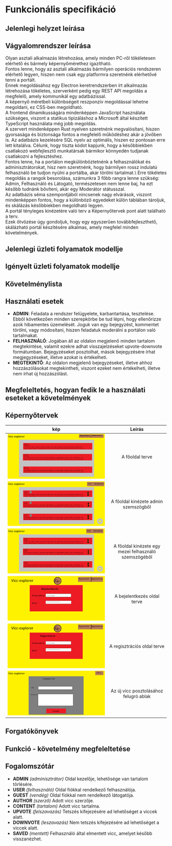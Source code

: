# Funkcionális specifikáció

## Jelenlegi helyzet leírása

## Vágyalomrendszer leírása
Olyan asztali alkalmazás létrehozása, amely minden PC-ről tökéletesen elérhető
és bármely képernyőmérethez igazítható.\
Fontos lenne, hogy az asztali alkalmazás bármilyen operációs rendszeren elérhető
legyen, hiszen nem csak egy platformra szeretnénk elérhetővé tenni a portált.\
Ennek megoldásához egy Electron keretrendszerben írt alkalmazás létrehozása 
tökéletes, szerverként pedig egy REST API megoldás a megfelelő, amely kommunikál
egy adatbázissal.\
A képernyő méretbeli különbségeit reszponzív megoldással lehetne megoldani, ez
CSS-ben megoldható.\
A frontend dinamikusságára mindenképpen JavaScript használata szükséges, viszont
a statikus tipizáláshoz a Microsoft által készített TypeScript használata még 
jobb megoldás.\
A szervert mindenképpen Rust nyelven szeretnénk megvalósítani, hiszen gyorsasága
és biztonsága fontos a megfelelő működéshez akár a jövőben is. Az adatbázis
kezelésére SQL nyelv az optimális, hiszen ez pontosan erre lett kitalálva.
Célunk, hogy tiszta kódot kapjunk, hogy a későbbiekben csatlakozó webfejlesztő
munkatársak bármikor könnyedén tudjanak csatlakozni a fejlesztéshez.\
Fontos lenne, ha a portálon megkülönböztetnénk a felhasználókat és adminisztrátorokat, 
hisz nem szeretnénk, hogy bármilyen rossz indulatú felhasználó be tudjon nyúlni 
a portálba, akár törölni tartalmat.\ 
Erre tökéletes megoldás a rangok besorolása, számunkra 3 főbb rangra lenne szükség:
Admin, Felhasználó és Látogató, természetesen nem lenne baj, ha ezt később tudnánk
bővíteni, akár egy Moderátor státusszal.\
Az adatbázis séma szempontjából nincsenek nagy elvárások, viszont mindenképpen
fontos, hogy a különböző egyedeket külön táblában tároljuk, és skálázás későbbiekben
megoldható legyen.\
A portál tényleges kinézetére való terv a Képernyőtervek pont alatt található
a terv.\
Ezek ötvözése úgy gondoljuk, hogy egy egyszerűen továbbfejleszthető, skálázható
portál készítésére alkalmas, amely megfelel minden követelmények.

## Jelenlegi üzleti folyamatok modellje

## Igényelt üzleti folyamatok modellje

## Követelménylista

## Használati esetek
+ **ADMIN**: Feladata a rendszer felügyelete, karbantartása, tesztelése. Ebből 
következően minden szerepkörbe be tud lépni, hogy ellenőrizze azok hibamentes 
üzemelését. Joguk van egy bejegyzést, kommentet törölni, vagy módosítani,
hiszen feladatuk moderálni a portálon való tartalmakat.
+ **FELHASZNÁLÓ**: Jogában áll az oldalon megjelenő minden tartalom megtekintése,
valamit ezekre adhat visszajelzéseket upvote-downvote formátumban. Bejegyzéseket
posztolhat, mások bejegyzésére írhat megjegyzéseket, illetve azokat is értékelheti.
+ **MEGTEKINTŐ**: Az oldalon megjelenő bejegyzéseket, illetve ahhoz hozzászólásokat
megtekintheti, viszont ezeket nem értékelheti, illetve nem írhat új hozzászólást.

## Megfeleltetés, hogyan fedik le a használati eseteket a követelmények

## Képernyőtervek
| kép | Leírás|
| :--:|:-----:|
| ![fooldal.png](https://github.com/Valesz1022/AFP1_kisProjekt/blob/main/images/fooldal.png) | A  főoldal terve |
| ![fooldal_admin.png](https://github.com/Valesz1022/AFP1_kisProjekt/blob/main/images/fooldal_admin.png) | A főoldal kinézete admin szemszögből |
| ![fooldal_felhasznalo.png](https://github.com/Valesz1022/AFP1_kisProjekt/blob/main/images/fooldal_felhasznalo.png) | A főoldal kinézete egy mezei felhasználó szemszögéből |
| ![Bejelentkezes.png](https://github.com/Valesz1022/AFP1_kisProjekt/blob/main/images/Bejelentkezes.png) | A bejelentkezés oldal terve |
| ![Regisztracio.png](https://github.com/Valesz1022/AFP1_kisProjekt/blob/main/images/Regisztracio.png) | A regisztrációs oldal terve |
| ![Uj_poszt.png](https://github.com/Valesz1022/AFP1_kisProjekt/blob/main/images/Uj_poszt.png) | Az új vicc posztolásához felugró ablak


## Forgatókönyvek

## Funkció - követelmény megfeleltetése

## Fogalomszótár
+ **ADMIN** _(adminisztrátor)_ Oldal kezelője, lehetősége van tartalom törlésére.
+ **USER** _(felhasználó)_ Oldal fiókkal rendelkező felhasználója.
+ **GUEST** _(vendég)_ Oldal fiókkal nem rendelkező látogatója.
+ **AUTHOR** _(szerző)_ Adott vicc szerzője.
+ **CONTENT** _(tartalom)_ Adott vicc tartalma.
+ **UPVOTE** _(felszavazás)_ Tetszés kifejezésére ad lehetőséget a viccek alatt.
+ **DOWNVOTE** _(leszavazás)_ Nem tetszés kifejezésére ad lehetőséget a viccek alatt.
+ **SAVED** _(mentett)_ Felhasználó által elmentett vicc, amelyet később visszanézhet.
